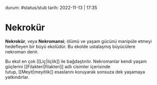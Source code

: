 durum: #status/stub 
tarih: 2022-11-13 | 17:35
# Nekrokür
**Nekrokür**, veya **Nekromansi**; ölümü ve yaşam gücünü manipüle etmeyi hedefleyen bir büyü ekolüdür. Bu ekolde ustalaşmış büyücülere nekroman denir.

Bu ekol en çok [[Liç|liçlik]] ile bağdaştırılır. Nekromanlar kendi yaşam güçlerini [[Filakteri|filakteri]] adlı cisimler içerisinde tutup, [[Meyit|meyitlik]] esaslarını koruyarak sonsuza dek yaşamaya yatkındırlar.
